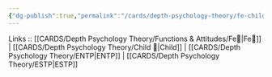 ```yaml
---
{"dg-publish":true,"permalink":"/cards/depth-psychology-theory/fe-child/","noteIcon":"","created":"2023-01-05T12:04:18.158+01:00","updated":"2023-04-18T12:42:18.833+02:00"}
---
```


Links :: [[CARDS/Depth Psychology Theory/Functions & Attitudes/Fe💉\|Fe💉]] | [[CARDS/Depth Psychology Theory/Child 👼\|Child]] | [[CARDS/Depth Psychology Theory/ENTP\|ENTP]] | [[CARDS/Depth Psychology Theory/ESTP\|ESTP]]
